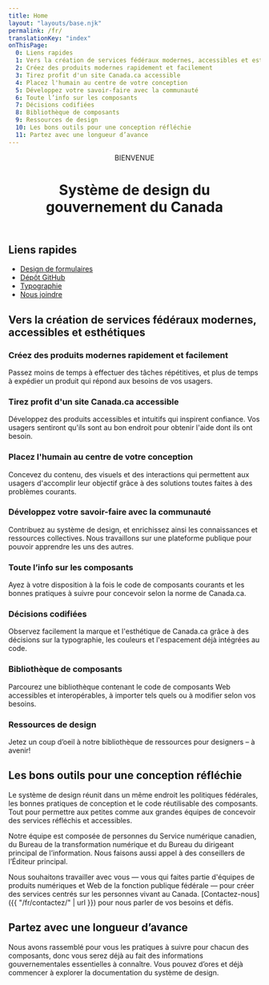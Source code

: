 ```yaml
---
title: Home
layout: "layouts/base.njk"
permalink: /fr/
translationKey: "index"
onThisPage:
  0: Liens rapides
  1: Vers la création de services fédéraux modernes, accessibles et esthétiques
  2: Créez des produits modernes rapidement et facilement
  3: Tirez profit d'un site Canada.ca accessible
  4: Placez l'humain au centre de votre conception
  5: Développez votre savoir-faire avec la communauté
  6: Toute l’info sur les composants
  7: Décisions codifiées
  8: Bibliothèque de composants
  9: Ressources de design
  10: Les bons outils pour une conception réfléchie
  11: Partez avec une longueur d’avance
---
```


<header>

BIENVENUE

# Système de design du gouvernement du Canada

</header>

## Liens rapides

<ul>
    <li>
        <a href="{{ "/fr/composants/formulaires/aide-a-la-conception/" | url }}">Design de formulaires</a>
    </li>
    <li>
        <a href="https://github.com/cds-snc/gcds-components">Dépôt GitHub</a>
    </li>
    <li>
        <a href="{{ "/fr/bases/typography/" | url }}">Typographie</a>
    </li>
    <li>
        <a href="{{ "/fr/contactez/" | url }}">Nous joindre</a>
    </li>
</ul>

## Vers la création de services fédéraux modernes, accessibles et esthétiques

### Créez des produits modernes rapidement et facilement

Passez moins de temps à effectuer des tâches répétitives, et plus de temps à expédier un produit qui répond aux besoins de vos usagers.

### Tirez profit d'un site Canada.ca accessible

Développez des produits accessibles et intuitifs qui inspirent confiance. Vos usagers sentiront qu'ils sont au bon endroit pour obtenir l'aide dont ils ont besoin.

### Placez l'humain au centre de votre conception

Concevez du contenu, des visuels et des interactions qui permettent aux usagers d'accomplir leur objectif grâce à des solutions toutes faites à des problèmes courants.

### Développez votre savoir-faire avec la communauté

Contribuez au système de design, et enrichissez ainsi les connaissances et ressources collectives. Nous travaillons sur une plateforme publique pour pouvoir apprendre les uns des autres.

### Toute l’info sur les composants

Ayez à votre disposition à la fois le code de composants courants et les bonnes pratiques à suivre pour concevoir selon la norme de Canada.ca.

### Décisions codifiées

Observez facilement la marque et l'esthétique de Canada.ca grâce à des décisions sur la typographie, les couleurs et l'espacement déjà intégrées au code.

### Bibliothèque de composants

Parcourez une bibliothèque contenant le code de composants Web accessibles et interopérables, à importer tels quels ou à modifier selon vos besoins.

### Ressources de design

Jetez un coup d’oeil à notre bibliothèque de ressources pour designers – à avenir!

## Les bons outils pour une conception réfléchie

Le système de design réunit dans un même endroit les politiques fédérales, les bonnes pratiques de conception et le code réutilisable des composants. Tout pour permettre aux petites comme aux grandes équipes de concevoir des services réfléchis et accessibles.

Notre équipe est composée de personnes du Service numérique canadien, du Bureau de la transformation numérique et du Bureau du dirigeant principal de l’information. Nous faisons aussi appel à des conseillers de l’Éditeur principal.

Nous souhaitons travailler avec vous — vous qui faites partie d'équipes de produits numériques et Web de la fonction publique fédérale — pour créer des services centrés sur les personnes vivant au Canada. [Contactez-nous]({{ "/fr/contactez/" | url }}) pour nous parler de vos besoins et défis.

## Partez avec une longueur d’avance

Nous avons rassemblé pour vous les pratiques à suivre pour chacun des composants, donc vous serez déjà au fait des informations gouvernementales essentielles à connaître. Vous pouvez d’ores et déjà commencer à explorer la documentation du système de design.
